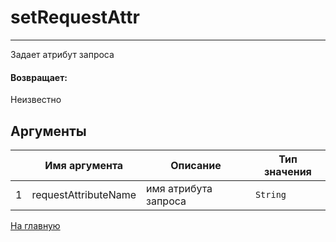 # setRequestAttr

---

Задает атрибут запроса

#### Возвращает:

Неизвестно

## Аргументы

|  | Имя аргумента | Описание | Тип значения |
| --- | --- | --- | --- |
| 1 | requestAttributeName | имя атрибута запроса | `String` |



[На главную](./ecmfunctions/)